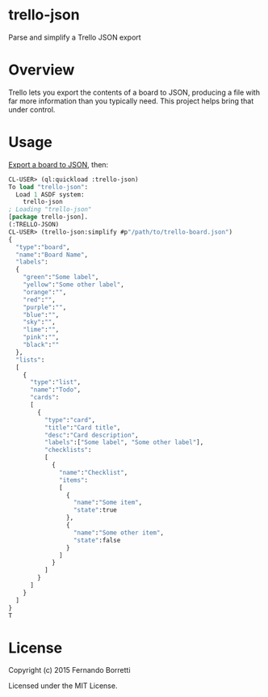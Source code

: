# trello-json

Parse and simplify a Trello JSON export

# Overview

Trello lets you export the contents of a board to JSON, producing a file with
far more information than you typically need. This project helps bring that
under control.

# Usage

[Export a board to JSON][export], then:

```lisp
CL-USER> (ql:quickload :trello-json)
To load "trello-json":
  Load 1 ASDF system:
    trello-json
; Loading "trello-json"
[package trello-json].
(:TRELLO-JSON)
CL-USER> (trello-json:simplify #p"/path/to/trello-board.json")
{
  "type":"board",
  "name":"Board Name",
  "labels":
  {
    "green":"Some label",
    "yellow":"Some other label",
    "orange":"",
    "red":"",
    "purple":"",
    "blue":"",
    "sky":"",
    "lime":"",
    "pink":"",
    "black":""
  },
  "lists":
  [
    {
      "type":"list",
      "name":"Todo",
      "cards":
      [
        {
          "type":"card",
          "title":"Card title",
          "desc":"Card description",
          "labels":["Some label", "Some other label"],
          "checklists":
          [
            {
              "name":"Checklist",
              "items":
              [
                {
                  "name":"Some item",
                  "state":true
                },
                {
                  "name":"Some other item",
                  "state":false
                }
              ]
            }
          ]
        }
      ]
    }
  ]
}
T
```

[export]: http://help.trello.com/article/747-exporting-data-from-trello-1

# License

Copyright (c) 2015 Fernando Borretti

Licensed under the MIT License.
